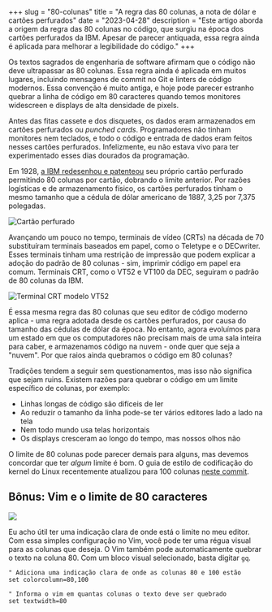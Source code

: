 +++
slug = "80-colunas"
title = "A regra das 80 colunas, a nota de dólar e cartões perfurados"
date = "2023-04-28"
description = "Este artigo aborda a origem da regra das 80 colunas no código, que surgiu na época dos cartões perfurados da IBM. Apesar de parecer antiquada, essa regra ainda é aplicada para melhorar a legibilidade do código."
+++

Os textos sagrados de engenharia de software afirmam que o código não deve ultrapassar as 80 colunas. Essa regra ainda é aplicada em muitos lugares, incluindo mensagens de commit no Git e linters de código modernos. Essa convenção é muito antiga, e hoje pode parecer estranho quebrar a linha de código em 80 caracteres quando temos monitores widescreen e displays de alta densidade de pixels.

Antes das fitas cassete e dos disquetes, os dados eram armazenados em cartões perfurados ou *punched cards*. Programadores não tinham monitores nem teclados, e todo o código e entrada de dados eram feitos nesses cartões perfurados. Infelizmente, eu não estava vivo para ter experimentado esses dias dourados da programação.

Em 1928, [a IBM redesenhou e patenteou](https://www.ibm.com/ibm/history/history/year_1928.html) seu próprio cartão perfurado permitindo 80 colunas por cartão, dobrando o limite anterior. Por razões logísticas e de armazenamento físico, os cartões perfurados tinham o mesmo tamanho que a cédula de dólar americano de 1887, 3,25 por 7,375 polegadas.

![Cartão perfurado](/images/cartao-perfurado.jpg)

Avançando um pouco no tempo, terminais de vídeo (CRTs) na década de 70 substituíram terminais baseados em papel, como o Teletype e o DECwriter. Esses terminais tinham uma restrição de impressão que podem explicar a adoção do padrão de 80 colunas - sim, imprimir código em papel era comum. Terminais CRT, como o VT52 e VT100 da DEC, seguiram o padrão de 80 colunas da IBM.

![Terminal CRT modelo VT52](/images/terminal-crt.jpg)

É essa mesma regra das 80 colunas que seu editor de código moderno aplica - uma regra adotada desde os cartões perfurados, por causa do tamanho das cédulas de dólar da época. No entanto, agora evoluímos para um estado em que os computadores não precisam mais de uma sala inteira para caber, e armazenamos código na nuvem - onde quer que seja a "nuvem". Por que raios ainda quebramos o código em 80 colunas?

Tradições tendem a seguir sem questionamentos, mas isso não significa que sejam ruins. Existem razões para quebrar o código em um limite específico de colunas, por exemplo:

- Linhas longas de código são difíceis de ler
- Ao reduzir o tamanho da linha pode-se ter vários editores lado a lado na tela
- Nem todo mundo usa telas horizontais
- Os displays cresceram ao longo do tempo, mas nossos olhos não

O limite de 80 colunas pode parecer demais para alguns, mas devemos concordar que ter _algum_ limite é bom. O guia de estilo de codificação do kernel do Linux recentemente atualizou para 100 colunas [neste commit](https://git.kernel.org/pub/scm/linux/kernel/git/torvalds/linux.git/commit/?id=bdc48fa11e46f867ea4d75fa59ee87a7f48be144).

## Bônus: Vim e o limite de 80 caracteres

![](/images/vim-colorcolumn.png)

Eu acho útil ter uma indicação clara de onde está o limite no meu editor. Com essa simples configuração no Vim, você pode ter uma régua visual para as colunas que deseja. O Vim também pode automaticamente quebrar o texto na coluna 80. Com um bloco visual selecionado, basta digitar `gq`.

```vimscript
" Adiciona uma indicação clara de onde as colunas 80 e 100 estão
set colorcolumn=80,100

" Informa o vim em quantas colunas o texto deve ser quebrado
set textwidth=80
```